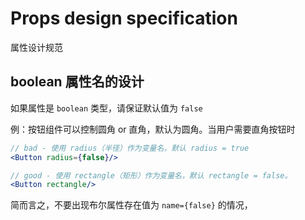 # Props design specification

属性设计规范

## boolean 属性名的设计

如果属性是 `boolean` 类型，请保证默认值为 `false`

例：按钮组件可以控制圆角 or 直角，默认为圆角。当用户需要直角按钮时

```jsx
// bad - 使用 radius（半径）作为变量名，默认 radius = true
<Button radius={false}/>

// good - 使用 rectangle（矩形）作为变量名，默认 rectangle = false。
<Button rectangle/>
```

简而言之，不要出现布尔属性存在值为 `name={false}` 的情况，
